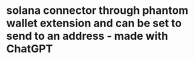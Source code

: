 # solana connector through phantom wallet extension and can be set to send to an address - made with ChatGPT
